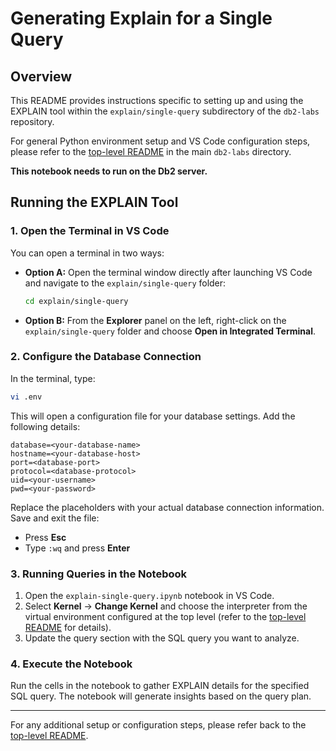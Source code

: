 # Generating Explain for a Single Query

## Overview
This README provides instructions specific to setting up and using the EXPLAIN tool within the `explain/single-query` subdirectory of the `db2-labs` repository.

For general Python environment setup and VS Code configuration steps, please refer to the [top-level README](../../README.md) in the main `db2-labs` directory.

**This notebook needs to run on the Db2 server.**

## Running the EXPLAIN Tool

### 1. Open the Terminal in VS Code
You can open a terminal in two ways:
- **Option A:** Open the terminal window directly after launching VS Code and navigate to the `explain/single-query` folder:
  ```sh
  cd explain/single-query
  ```
- **Option B:** From the **Explorer** panel on the left, right-click on the `explain/single-query` folder and choose **Open in Integrated Terminal**.

### 2. Configure the Database Connection
In the terminal, type:

```sh
vi .env
```

This will open a configuration file for your database settings. Add the following details:

```
database=<your-database-name>
hostname=<your-database-host>
port=<database-port>
protocol=<database-protocol>
uid=<your-username>
pwd=<your-password>
```

Replace the placeholders with your actual database connection information. Save and exit the file:
- Press **Esc**
- Type `:wq` and press **Enter**

### 3. Running Queries in the Notebook
1. Open the `explain-single-query.ipynb` notebook in VS Code.
2. Select **Kernel** → **Change Kernel** and choose the interpreter from the virtual environment configured at the top level (refer to the [top-level README](../README.md) for details).
3. Update the query section with the SQL query you want to analyze.

### 4. Execute the Notebook
Run the cells in the notebook to gather EXPLAIN details for the specified SQL query. The notebook will generate insights based on the query plan.

---

For any additional setup or configuration steps, please refer back to the [top-level README](../README.md).
